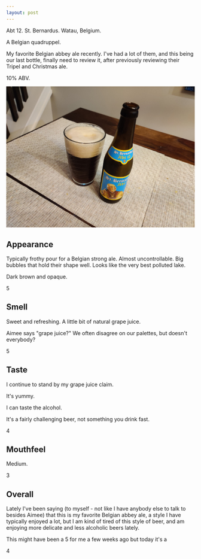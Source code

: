 ```yaml
---
layout: post
---
```


Abt 12.
St. Bernardus.
Watau, Belgium.

A Belgian quadruppel.

My favorite Belgian abbey ale recently.
I've had a lot of them,
and this being our last bottle,
finally need to review it,
after previously reviewing their Tripel and Christmas ale.

10% ABV.

<img class="beer-photo" src="/beer/images/2020-11-09-st-bernardus-abt-12.jpg"/>


## Appearance

Typically frothy pour for a Belgian strong ale.
Almost uncontrollable.
Big bubbles that hold their shape well.
Looks like the very best polluted lake.

Dark brown and opaque.

5


## Smell

Sweet and refreshing.
A little bit of natural grape juice.

Aimee says "grape juice?"
We often disagree on our palettes,
but doesn't everybody?

5


## Taste

I continue to stand by my grape juice claim.

It's yummy.

I can taste the alcohol.

It's a fairly challenging beer,
not something you drink fast.

4


## Mouthfeel

Medium.

3


## Overall

Lately I've been saying
(to myself - not like I have anybody else to talk to besides Aimee)
that this is my favorite Belgian abbey ale,
a style I have typically enjoyed a lot,
but I am kind of tired of this style of beer,
and am enjoying more delicate and
less alcoholic beers lately.

This might have been a 5 for me a few weeks ago but today it's a

4
